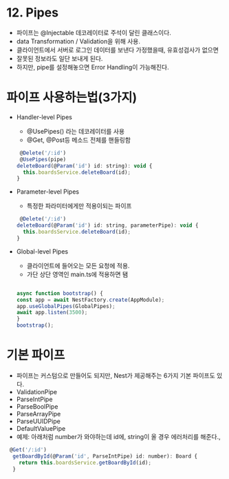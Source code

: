 # 12. Pipes 

- 파이프는 @Injectable 데코레이터로 주석이 달린 클래스이다.
- data Transformation / Validation을 위해 사용.
- 클라이언트에서 서버로 로그인 데이터를 보낸다 가정했을때, 유효성검사가 없으면 
- 잘못된 정보라도 일단 보내게 된다.
- 하지만, pipe를 설정해놓으면 Error Handling이 가능해진다.


# 파이프 사용하는법(3가지)
- Handler-level Pipes
  - @UsePipes() 라는 데코레이터를 사용
  - @Get, @Post등 메소드 전체를 핸들링함
  ```js
   @Delete('/:id')
   @UsePipes(pipe)
  deleteBoard(@Param('id') id: string): void {
    this.boardsService.deleteBoard(id);
  }
  ```
 
- Parameter-level Pipes
  - 특정한 파라미터에게만 적용이되는 파이프
  ```js
   @Delete('/:id')
  deleteBoard(@Param('id') id: string, parameterPipe): void {
    this.boardsService.deleteBoard(id);
  }
  ```
  
- Global-level Pipes
  - 클라이언트에 들어오는 모든 요청에 적용.
  - 가단 상단 영역인 main.ts에 적용하면 됌
  ```js
  
  async function bootstrap() {
  const app = await NestFactory.create(AppModule);
  app.useGlobalPipes(GlobalPipes);
  await app.listen(3500);
  }
  bootstrap();
  ```

# 기본 파이프
- 파이프는 커스텀으로 만들어도 되지만, Nest가 제공해주는 6가지 기본 파이프도 있다.
- ValidationPipe
- ParseIntPipe
- ParseBoolPipe
- ParseArrayPipe
- ParseUUIDPipe
- DefaultValuePipe
- 예제: 아래처럼 number가 와야하는데 id에, string이 올 경우 에러처리를 해준다.,
```js
 @Get('/:id')
  getBoardById(@Param('id', ParseIntPipe) id: number): Board {
    return this.boardsService.getBoardById(id);
  }
```

